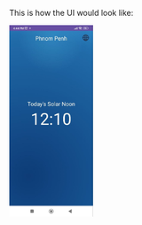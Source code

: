 This is how the UI would look like:

<img src="https://github.com/vathanak-mao/solarnoon/blob/main/.github/demo.jpg" width="30%"/>
